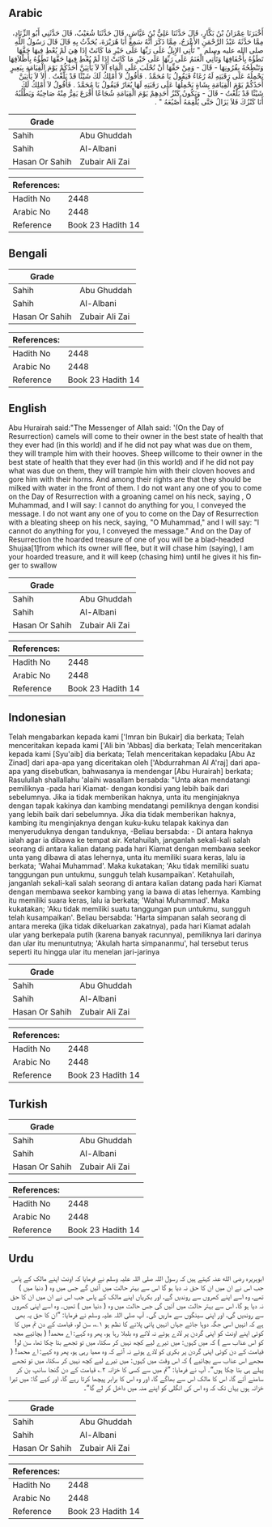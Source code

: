 ## Arabic


<div dir="rtl" lang="ar" style={{fontSize:'larger',backgroundColor:'#f8f9fa',padding:20}}>
أَخْبَرَنَا عِمْرَانُ بْنُ بَكَّارٍ، قَالَ حَدَّثَنَا عَلِيُّ بْنُ عَيَّاشٍ، قَالَ حَدَّثَنَا شُعَيْبٌ، قَالَ حَدَّثَنِي أَبُو الزِّنَادِ، مِمَّا حَدَّثَهُ عَبْدُ الرَّحْمَنِ الأَعْرَجُ، مِمَّا ذَكَرَ أَنَّهُ سَمِعَ أَبَا هُرَيْرَةَ، يُحَدِّثُ بِهِ قَالَ قَالَ رَسُولُ اللَّهِ صلى الله عليه وسلم ‏ "‏ تَأْتِي الإِبِلُ عَلَى رَبِّهَا عَلَى خَيْرِ مَا كَانَتْ إِذَا هِيَ لَمْ يُعْطِ فِيهَا حَقَّهَا تَطَؤُهُ بِأَخْفَافِهَا وَتَأْتِي الْغَنَمُ عَلَى رَبِّهَا عَلَى خَيْرِ مَا كَانَتْ إِذَا لَمْ يُعْطِ فِيهَا حَقَّهَا تَطَؤُهُ بِأَظْلاَفِهَا وَتَنْطَحُهُ بِقُرُونِهَا - قَالَ - وَمِنْ حَقِّهَا أَنْ تُحْلَبَ عَلَى الْمَاءِ أَلاَ لاَ يَأْتِيَنَّ أَحَدُكُمْ يَوْمَ الْقِيَامَةِ بِبَعِيرٍ يَحْمِلُهُ عَلَى رَقَبَتِهِ لَهُ رُغَاءٌ فَيَقُولُ يَا مُحَمَّدُ ‏.‏ فَأَقُولُ لاَ أَمْلِكُ لَكَ شَيْئًا قَدْ بَلَّغْتُ ‏.‏ أَلاَ لاَ يَأْتِيَنَّ أَحَدُكُمْ يَوْمَ الْقِيَامَةِ بِشَاةٍ يَحْمِلُهَا عَلَى رَقَبَتِهِ لَهَا يُعَارٌ فَيَقُولُ يَا مُحَمَّدُ ‏.‏ فَأَقُولُ لاَ أَمْلِكُ لَكَ شَيْئًا قَدْ بَلَّغْتُ - قَالَ - وَيَكُونُ كَنْزُ أَحَدِهِمْ يَوْمَ الْقِيَامَةِ شُجَاعًا أَقْرَعَ يَفِرُّ مِنْهُ صَاحِبُهُ وَيَطْلُبُهُ أَنَا كَنْزُكَ فَلاَ يَزَالُ حَتَّى يُلْقِمَهُ أُصْبُعَهُ ‏"‏ ‏.‏
</div>
<div style={{backgroundColor:'#f8f9fa',padding:20, marginBottom: 10}}><table> <thead> <tr> <th>Grade</th> <th></th> </tr> </thead> <tbody> <tr><td>Sahih</td><td>Abu Ghuddah</td></tr><tr><td>Sahih</td><td>Al-Albani</td></tr><tr><td>Hasan Or Sahih</td><td>Zubair Ali Zai</td></tr></tbody></table><table> <thead> <tr> <th>References:</th> <th></th> </tr> </thead> <tbody><tr><td>Hadith No</td><td>2448</td></tr><tr><td>Arabic No</td><td>2448</td></tr><tr><td>Reference</td><td>Book 23 Hadith 14</td></tr></tbody></table></div>

## Bengali


<div dir="ltr" lang="bn" style={{fontSize:'larger',backgroundColor:'#f8f9fa',padding:20}}>

</div>
<div style={{backgroundColor:'#f8f9fa',padding:20, marginBottom: 10}}><table> <thead> <tr> <th>Grade</th> <th></th> </tr> </thead> <tbody> <tr><td>Sahih</td><td>Abu Ghuddah</td></tr><tr><td>Sahih</td><td>Al-Albani</td></tr><tr><td>Hasan Or Sahih</td><td>Zubair Ali Zai</td></tr></tbody></table><table> <thead> <tr> <th>References:</th> <th></th> </tr> </thead> <tbody><tr><td>Hadith No</td><td>2448</td></tr><tr><td>Arabic No</td><td>2448</td></tr><tr><td>Reference</td><td>Book 23 Hadith 14</td></tr></tbody></table></div>

## English


<div dir="ltr" lang="en" style={{fontSize:'larger',backgroundColor:'#f8f9fa',padding:20}}>
Abu Hurairah said:"The Messenger of Allah said: '(On the Day of Resurrection) camels will come to their owner in the best state of health that they ever had (in this world) and if he did not pay what was due on them, they will trample him with their hooves. Sheep willcome to their owner in the best state of health that they ever had (in this world) and if he did not pay what was due on them, they will trample him with their cloven hooves and gore him with their horns. And among their rights are that they should be milked with water in the front of them. I do not want any one of you to come on the Day of Resurrection with a groaning camel on his neck, saying , O Muhammad, and I will say: I cannot do anything for you, I conveyed the message. I do not want any one of you to come on the Day of Resurrection with a bleating sheep on his neck, saying, "O Muhammad," and I will say: "I cannot do anything for you, I conveyed the message." And on the Day of Resurrection the hoarded treasure of one of you will be a blad-headed Shujaa[1]from which its owner will flee, but it will chase him (saying), I am your hoarded treasure, and it will keep (chasing him) until he gives it his finger to swallow
</div>
<div style={{backgroundColor:'#f8f9fa',padding:20, marginBottom: 10}}><table> <thead> <tr> <th>Grade</th> <th></th> </tr> </thead> <tbody> <tr><td>Sahih</td><td>Abu Ghuddah</td></tr><tr><td>Sahih</td><td>Al-Albani</td></tr><tr><td>Hasan Or Sahih</td><td>Zubair Ali Zai</td></tr></tbody></table><table> <thead> <tr> <th>References:</th> <th></th> </tr> </thead> <tbody><tr><td>Hadith No</td><td>2448</td></tr><tr><td>Arabic No</td><td>2448</td></tr><tr><td>Reference</td><td>Book 23 Hadith 14</td></tr></tbody></table></div>

## Indonesian


<div dir="ltr" lang="id" style={{fontSize:'larger',backgroundColor:'#f8f9fa',padding:20}}>
Telah mengabarkan kepada kami ['Imran bin Bukair] dia berkata; Telah menceritakan kepada kami ['Ali bin 'Abbas] dia berkata; Telah menceritakan kepada kami [Syu'aib] dia berkata; Telah menceritakan kepadaku [Abu Az Zinad] dari apa-apa yang diceritakan oleh ['Abdurrahman Al A'raj] dari apa-apa yang disebutkan, bahwasanya ia mendengar [Abu Hurairah] berkata; Rasulullah shallallahu 'alaihi wasallam bersabda: "Unta akan mendatangi pemiliknya -pada hari Kiamat- dengan kondisi yang lebih baik dari sebelumnya. Jika ia tidak memberikan haknya, unta itu menginjaknya dengan tapak kakinya dan kambing mendatangi pemiliknya dengan kondisi yang lebih baik dari sebelumnya. Jika dia tidak memberikan haknya, kambing itu menginjaknya dengan kuku-kuku telapak kakinya dan menyeruduknya dengan tanduknya, -Beliau bersabda: - Di antara haknya ialah agar ia dibawa ke tempat air. Ketahuilah, janganlah sekali-kali salah seorang di antara kalian datang pada hari Kiamat dengan membawa seekor unta yang dibawa di atas lehernya, unta itu memiliki suara keras, lalu ia berkata; 'Wahai Muhammad'. Maka kukatakan; 'Aku tidak memiliki suatu tanggungan pun untukmu, sungguh telah kusampaikan'. Ketahuilah, janganlah sekali-kali salah seorang di antara kalian datang pada hari Kiamat dengan membawa seekor kambing yang ia bawa di atas lehernya. Kambing itu memiliki suara keras, lalu ia berkata; 'Wahai Muhammad'. Maka kukatakan; 'Aku tidak memiliki suatu tanggungan pun untukmu, sungguh telah kusampaikan'. Beliau bersabda: 'Harta simpanan salah seorang di antara mereka (jika tidak dikeluarkan zakatnya), pada hari Kiamat adalah ular yang berkepala putih (karena banyak racunnya), pemiliknya lari darinya dan ular itu menuntutnya; 'Akulah harta simpananmu', hal tersebut terus seperti itu hingga ular itu menelan jari-jarinya
</div>
<div style={{backgroundColor:'#f8f9fa',padding:20, marginBottom: 10}}><table> <thead> <tr> <th>Grade</th> <th></th> </tr> </thead> <tbody> <tr><td>Sahih</td><td>Abu Ghuddah</td></tr><tr><td>Sahih</td><td>Al-Albani</td></tr><tr><td>Hasan Or Sahih</td><td>Zubair Ali Zai</td></tr></tbody></table><table> <thead> <tr> <th>References:</th> <th></th> </tr> </thead> <tbody><tr><td>Hadith No</td><td>2448</td></tr><tr><td>Arabic No</td><td>2448</td></tr><tr><td>Reference</td><td>Book 23 Hadith 14</td></tr></tbody></table></div>

## Turkish


<div dir="ltr" lang="tr" style={{fontSize:'larger',backgroundColor:'#f8f9fa',padding:20}}>

</div>
<div style={{backgroundColor:'#f8f9fa',padding:20, marginBottom: 10}}><table> <thead> <tr> <th>Grade</th> <th></th> </tr> </thead> <tbody> <tr><td>Sahih</td><td>Abu Ghuddah</td></tr><tr><td>Sahih</td><td>Al-Albani</td></tr><tr><td>Hasan Or Sahih</td><td>Zubair Ali Zai</td></tr></tbody></table><table> <thead> <tr> <th>References:</th> <th></th> </tr> </thead> <tbody><tr><td>Hadith No</td><td>2448</td></tr><tr><td>Arabic No</td><td>2448</td></tr><tr><td>Reference</td><td>Book 23 Hadith 14</td></tr></tbody></table></div>

## Urdu


<div dir="rtl" lang="ur" style={{fontSize:'larger',backgroundColor:'#f8f9fa',padding:20}}>
ابوہریرہ رضی الله عنہ کہتے ہیں کہ رسول اللہ صلی اللہ علیہ وسلم نے فرمایا کہ اونٹ اپنے مالک کے پاس جب اس نے ان میں ان کا حق نہ دیا ہو گا اس سے بہتر حالت میں آئیں گے جس میں وہ ( دنیا میں ) تھے، وہ اسے اپنے کھروں سے روندیں گے، اور بکریاں اپنے مالک کے پاس جب اس نے ان میں ان کا حق نہ دیا ہو گا، اس سے بہتر حالت میں آئیں گی جس حالت میں وہ ( دنیا میں ) تھیں۔ وہ اسے اپنی کھروں سے روندیں گی، اور اپنی سینگوں سے ماریں گی۔ آپ صلی اللہ علیہ وسلم نے فرمایا: ”ان کا حق یہ بھی ہے کہ انہیں اسی جگہ دوہا جائے جہاں انہیں پانی پلانے کا نظم ہو ۱؎، سن لو، قیامت کے دن تم میں کا کوئی اپنے اونٹ کو اپنی گردن پر لادے ہوئے نہ لائے وہ بلبلا رہا ہو، پھر وہ کہے: اے محمد! ( بچائیے مجھ کو اس عذاب سے ) کہ میں کہوں: میں تیرے لیے کچھ نہیں کر سکتا، میں تو تجھے بتا چکا تھا، سن لو! قیامت کے دن کوئی اپنی گردن پر بکری کو لادے ہوئے نہ آئے کہ وہ ممیا رہی ہو، پھر وہ کہے: اے محمد! ( مجھے اس عذاب سے بچائیے ) کہ اس وقت میں کہوں: میں تیرے لیے کچھ نہیں کر سکتا، میں تو تجھے پہلے ہی بتا چکا ہوں“۔ آپ نے فرمایا: ”تم میں سے کسی کا خزانہ ۲؎ قیامت کے دن گنجا سانپ بن کر سامنے آئے گا، اس کا مالک اس سے بھاگے گا، اور وہ اس کا برابر پیچھا کرتا رہے گا، اور کہے گا: میں تیرا خزانہ ہوں یہاں تک کہ وہ اس کی انگلی کو اپنے منہ میں داخل کر لے گا“۔
</div>
<div style={{backgroundColor:'#f8f9fa',padding:20, marginBottom: 10}}><table> <thead> <tr> <th>Grade</th> <th></th> </tr> </thead> <tbody> <tr><td>Sahih</td><td>Abu Ghuddah</td></tr><tr><td>Sahih</td><td>Al-Albani</td></tr><tr><td>Hasan Or Sahih</td><td>Zubair Ali Zai</td></tr></tbody></table><table> <thead> <tr> <th>References:</th> <th></th> </tr> </thead> <tbody><tr><td>Hadith No</td><td>2448</td></tr><tr><td>Arabic No</td><td>2448</td></tr><tr><td>Reference</td><td>Book 23 Hadith 14</td></tr></tbody></table></div>